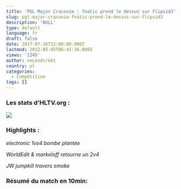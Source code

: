 ```yaml
---
title: 'PGL Major Cracovie : fnatic prend le dessus sur Flipsid3'
slug: pgl-major-cracovie-fnatic-prend-le-dessus-sur-flipsid3
description: 'NULL'
type: default
language: fr
draft: false
date: 2017-07-16T12:00:00.000Z
lastmod: 2022-05-05T06:41:36.000Z
views: '1245'
author: neLendirekt
country: pl
categories:
  - Compétition
tags: []
---
```

### Les stats d'HLTV.org :

_![](/storage/images/596b55a989036f3png.png)_

### Highlights :

_electronic 1vs4 bombe plantée_   

_WorldEdit & markeloff retourne un 2v4_   

_JW jumpkill travers smoke_   

### Résumé du match en 10min:
